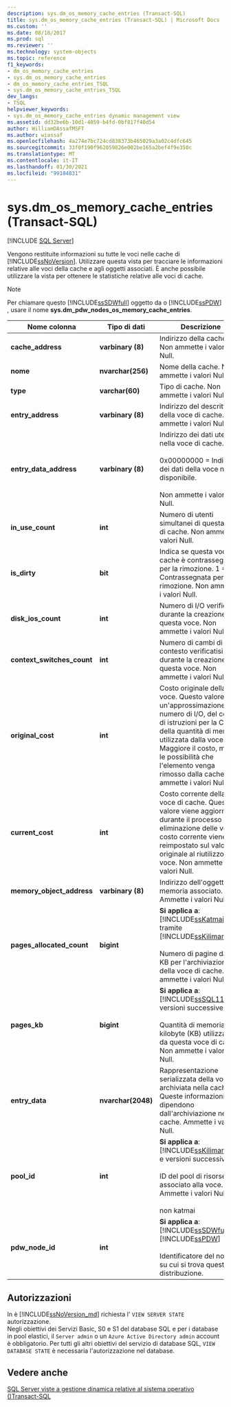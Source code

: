 ```yaml
---
description: sys.dm_os_memory_cache_entries (Transact-SQL)
title: sys.dm_os_memory_cache_entries (Transact-SQL) | Microsoft Docs
ms.custom: ''
ms.date: 08/18/2017
ms.prod: sql
ms.reviewer: ''
ms.technology: system-objects
ms.topic: reference
f1_keywords:
- dm_os_memory_cache_entries
- sys.dm_os_memory_cache_entries
- dm_os_memory_cache_entries_TSQL
- sys.dm_os_memory_cache_entries_TSQL
dev_langs:
- TSQL
helpviewer_keywords:
- sys.dm_os_memory_cache_entries dynamic management view
ms.assetid: dd32be6b-10d1-4059-b4fd-0bf817f40d54
author: WilliamDAssafMSFT
ms.author: wiassaf
ms.openlocfilehash: 4a274e7bc724cd838373b465029a3a02c4dfc645
ms.sourcegitcommit: 33f0f190f962059826e002be165a2bef4f9e350c
ms.translationtype: MT
ms.contentlocale: it-IT
ms.lasthandoff: 01/30/2021
ms.locfileid: "99184831"
---
```

# <a name="sysdm_os_memory_cache_entries-transact-sql"></a>sys.dm_os_memory_cache_entries (Transact-SQL)
[!INCLUDE [SQL Server](../../includes/applies-to-version/sqlserver.md)]

  Vengono restituite informazioni su tutte le voci nelle cache di [!INCLUDE[ssNoVersion](../../includes/ssnoversion-md.md)]. Utilizzare questa vista per tracciare le informazioni relative alle voci della cache e agli oggetti associati. È anche possibile utilizzare la vista per ottenere le statistiche relative alle voci di cache.  
  
> [!NOTE]  
>  Per chiamare questo [!INCLUDE[ssSDWfull](../../includes/sssdwfull-md.md)] oggetto da o [!INCLUDE[ssPDW](../../includes/sspdw-md.md)] , usare il nome **sys.dm_pdw_nodes_os_memory_cache_entries**.  
  
|Nome colonna|Tipo di dati|Descrizione|  
|-----------------|---------------|-----------------|  
|**cache_address**|**varbinary (8)**|Indirizzo della cache. Non ammette i valori Null.|  
|**nome**|**nvarchar(256)**|Nome della cache. Non ammette i valori Null.|  
|**type**|**varchar(60)**|Tipo di cache. Non ammette i valori Null.|  
|**entry_address**|**varbinary (8)**|Indirizzo del descrittore della voce di cache. Non ammette i valori Null.|  
|**entry_data_address**|**varbinary (8)**|Indirizzo dei dati utente nella voce di cache.<br /><br /> 0x00000000 = Indirizzo dei dati della voce non disponibile.<br /><br /> Non ammette i valori Null.|  
|**in_use_count**|**int**|Numero di utenti simultanei di questa voce di cache. Non ammette i valori Null.|  
|**is_dirty**|**bit**|Indica se questa voce di cache è contrassegnata per la rimozione. 1 = Contrassegnata per la rimozione. Non ammette i valori Null.|  
|**disk_ios_count**|**int**|Numero di I/O verificatisi durante la creazione di questa voce. Non ammette i valori Null.|  
|**context_switches_count**|**int**|Numero di cambi di contesto verificatisi durante la creazione di questa voce. Non ammette i valori Null.|  
|**original_cost**|**int**|Costo originale della voce. Questo valore è un'approssimazione del numero di I/O, del costo di istruzioni per la CPU e della quantità di memoria utilizzata dalla voce. Maggiore il costo, minori le possibilità che l'elemento venga rimosso dalla cache. Non ammette i valori Null.|  
|**current_cost**|**int**|Costo corrente della voce di cache. Questo valore viene aggiornato durante il processo di eliminazione delle voci. Il costo corrente viene reimpostato sul valore originale al riutilizzo della voce. Non ammette i valori Null.|  
|**memory_object_address**|**varbinary (8)**|Indirizzo dell'oggetto di memoria associato. Ammette i valori Null.|  
|**pages_allocated_count**|**bigint**|**Si applica a**: [!INCLUDE[ssKatmai](../../includes/sskatmai-md.md)] tramite [!INCLUDE[ssKilimanjaro](../../includes/sskilimanjaro-md.md)].<br /><br /> Numero di pagine da 8 KB per l'archiviazione della voce di cache. Non ammette i valori Null.|  
|**pages_kb**|**bigint**|**Si applica a**: [!INCLUDE[ssSQL11](../../includes/sssql11-md.md)] e versioni successive.<br /><br /> Quantità di memoria in kilobyte (KB) utilizzata da questa voce di cache.  Non ammette i valori Null.|  
|**entry_data**|**nvarchar(2048)**|Rappresentazione serializzata della voce archiviata nella cache. Queste informazioni dipendono dall'archiviazione nella cache. Ammette i valori Null.|  
|**pool_id**|**int**|**Si applica a**: [!INCLUDE[ssKilimanjaro](../../includes/sskilimanjaro-md.md)] e versioni successive.<br /><br /> ID del pool di risorse associato alla voce. Ammette i valori Null.<br /><br /> non katmai|  
|**pdw_node_id**|**int**|**Si applica a**: [!INCLUDE[ssSDWfull](../../includes/sssdwfull-md.md)] , [!INCLUDE[ssPDW](../../includes/sspdw-md.md)]<br /><br /> Identificatore del nodo su cui si trova questa distribuzione.|  
  
## <a name="permissions"></a>Autorizzazioni 

In è [!INCLUDE[ssNoVersion_md](../../includes/ssnoversion-md.md)] richiesta l' `VIEW SERVER STATE` autorizzazione.   
Negli obiettivi dei Servizi Basic, S0 e S1 del database SQL e per i database in pool elastici, il `Server admin` o un `Azure Active Directory admin` account è obbligatorio. Per tutti gli altri obiettivi del servizio di database SQL, `VIEW DATABASE STATE` è necessaria l'autorizzazione nel database.   

## <a name="see-also"></a>Vedere anche  
 
  [SQL Server viste a gestione dinamica relative al sistema operativo &#40;&#41;Transact-SQL ](../../relational-databases/system-dynamic-management-views/sql-server-operating-system-related-dynamic-management-views-transact-sql.md)  
  
  


